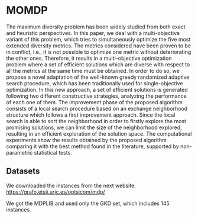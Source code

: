 # MOMDP

The maximum diversity problem has been widely studied from both exact and heuristic perspectives. In this paper, we deal with a multi-objective variant of this problem, which tries to simultaneously optimize the five most extended diversity metrics. The metrics considered have been proven to be in conflict, i.e., it is not possible to optimize one metric without deteriorating the other ones. Therefore, it results in a multi-objective optimization problem where a set of efficient solutions which are diverse with respect to all the metrics at the same time must be obtained. In order to do so, we propose a novel adaptation of the well-known greedy randomized adaptive search procedure, which has been traditionally used for single-objective optimization. In this new approach, a set of efficient solutions is generated following two different constructive strategies, analyzing the performance of each one of them. The improvement phase of the proposed algorithm consists of a local search procedure based on an exchange neighborhood structure which follows a first improvement approach. Since the local search is able to sort the neighborhood in order to firstly explore the most promising solutions, we can limit the size of the neighborhood explored, resulting in an efficient exploration of the solution space. The computational experiments show the results obtained by the proposed algorithm comparing it with the best method found in the literature, supported by non-parametric statistical tests.

## Datasets

We downloaded the instances from the next website: https://grafo.etsii.urjc.es/optsicom/mdp/

We got the MDPLIB and used only the GKD set, which includes 145 instances.
